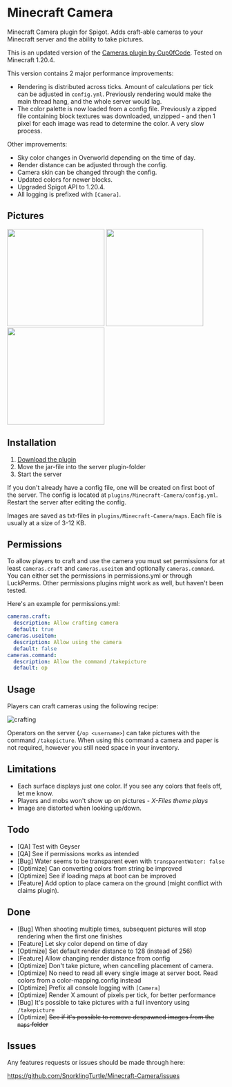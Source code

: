Minecraft Camera
================

Minecraft Camera plugin for Spigot. Adds craft-able cameras to your Minecraft server and the ability to take pictures. 

This is an updated version of the [Cameras plugin by Cup0fCode](https://github.com/Cup0fCode/Cameras/). Tested on Minecraft 1.20.4.

This version contains 2 major performance improvements:

* Rendering is distributed across ticks. Amount of calculations per tick can be adjusted in `config.yml`. Previously 
rendering would make the main thread hang, and the whole server would lag. 
* The color palette is now loaded from a config file. Previously a zipped file containing block textures was downloaded,
unzipped - and then 1 pixel for each image was read to determine the color. A very slow process.

Other improvements:

* Sky color changes in Overworld depending on the time of day.
* Render distance can be adjusted through the config.
* Camera skin can be changed through the config.
* Updated colors for newer blocks.
* Upgraded Spigot API to 1.20.4.
* All logging is prefixed with `[Camera]`.

## Pictures

<img src="https://i.imgur.com/Bzi99fL.png" width="225">
<img src="https://i.imgur.com/YRiBxGn.png" width="225">
<img src="https://i.imgur.com/pstXzfc.png" width="225">

## Installation

1. [Download the plugin](https://github.com/SnorklingTurtle/Minecraft-Camera/releases/)
2. Move the jar-file into the server plugin-folder
3. Start the server

If you don't already have a config file, one will be created on first boot of the server. The config is located at `plugins/Minecraft-Camera/config.yml`. Restart the server after editing the config. 

Images are saved as txt-files in `plugins/Minecraft-Camera/maps`. Each file is usually at a size of 3-12 KB.

## Permissions

To allow players to craft and use the camera you must set permissions for at least `cameras.craft` and 
`cameras.useitem` and optionally `cameras.command`. You can either set the permissions in 
permissions.yml or through LuckPerms. Other permissions plugins might work as well, but haven't been tested.

Here's an example for permissions.yml:

```yml
cameras.craft:
  description: Allow crafting camera
  default: true
cameras.useitem:
  description: Allow using the camera
  default: false
cameras.command:
  description: Allow the command /takepicture
  default: op
```

## Usage
Players can craft cameras using the following recipe:

![crafting](https://i.imgur.com/GsrxLPY.png)

Operators on the server (`/op <username>`) can take pictures with the command `/takepicture`. When using this command a camera and paper is 
not required, however you still need space in your inventory.

## Limitations

* Each surface displays just one color. If you see any colors that feels off, let me know.
* Players and mobs won't show up on pictures - *X-Files theme plays*
* Image are distorted when looking up/down.

## Todo

* [QA] Test with Geyser
* [QA] See if permissions works as intended
* [Bug] Water seems to be transparent even with `transparentWater: false`
* [Optimize] Can converting colors from string be improved
* [Optimize] See if loading maps at boot can be improved
* [Feature] Add option to place camera on the ground (might conflict with claims plugin).

## Done

* [Bug] When shooting multiple times, subsequent pictures will stop rendering when the first one finishes
* [Feature] Let sky color depend on time of day
* [Optimize] Set default render distance to 128 (instead of 256)
* [Feature] Allow changing render distance from config
* [Optimize] Don't take picture, when cancelling placement of camera.
* [Optimize] No need to read all every single image at server boot. Read colors from a color-mapping.config instead
* [Optimize] Prefix all console logging with `[Camera]`
* [Optimize] Render X amount of pixels per tick, for better performance
* [Bug] It's possible to take pictures with a full inventory using `/takepicture`
* [Optimize] ~~See if it's possible to remove despawned images from the `maps` folder~~

## Issues

Any features requests or issues should be made through here:

https://github.com/SnorklingTurtle/Minecraft-Camera/issues
